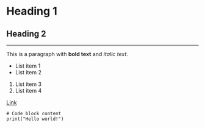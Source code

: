 # Heading 1
## Heading 2

---

This is a paragraph with **bold text** and _italic text_.

- List item 1
- List item 2

1. List item 3
2. List item 4

[Link](https://example.com)

```
# Code block content
print("Hello world!")
```